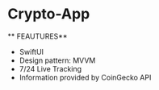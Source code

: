 # Crypto-App

** FEAUTURES**
- SwiftUI
- Design pattern: MVVM
- 7/24 Live Tracking
- Information provided by CoinGecko API
